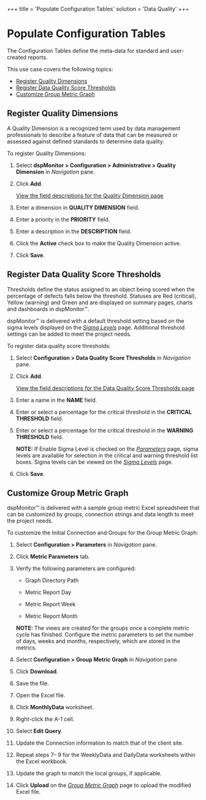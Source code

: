 +++
title = 'Populate Configuration Tables'
solution = 'Data Quality'
+++

# Populate Configuration Tables

The Configuration Tables define the meta-data for standard and
user-created reports.

This use case covers the following topics:

  - [Register Quality Dimensions](#Register_Quality_Dimensions)
  - [Register Data Quality Score
    Thresholds](#Register_Data_Quality_Score_Thresholds)
  - [Customize Group Metric
Graph](#Customize_Group_Metric_Graph)

## <span id="Register_Quality_Dimensions"></span>Register Quality Dimensions

A Quality Dimension is a recognized term used by data management
professionals to describe a feature of data that can be measured or
assessed against defined standards to determine data quality.

To register Quality Dimensions:

1.  Select **dspMonitor \> Configuration \> Administrative \> Quality
    Dimension** in *Navigation* pane.

2.  Click **Add**.
    
    [View the field descriptions for the Quality Dimension
    page](../Page_Desc/Quality_Dimension)

3.  Enter a dimension in **QUALITY DIMENSION** field.

4.  Enter a priority in the **PRIORITY** field.

5.  Enter a description in the **DESCRIPTION** field.

6.  Click the **Active** check box to make the Quality Dimension active.

7.  Click
**Save**.

## <span id="Register_Data_Quality_Score_Thresholds"></span>Register Data Quality Score Thresholds

Thresholds define the status assigned to an object being scored when the
percentage of defects falls below the threshold. Statuses are Red
(critical), Yellow (warning) and Green and are displayed on summary
pages, charts and dashboards in dspMonitor™.

dspMonitor™ is delivered with a default threshold setting based on the
sigma levels displayed on the *[Sigma
Levels](../Page_Desc/Sigma_Levels)* page. Additional threshold
settings can be added to meet the project needs.

To register data quality score thresholds:

1.  Select **Configuration \> Data Quality Score Thresholds** in
    *Navigation* pane.

2.  Click **Add**.
    
    [View the field descriptions for the Data Quality Score Thresholds
    page](DQS_Thresholds)

3.  Enter a name in the **NAME** field.

4.  Enter or select a percentage for the critical threshold in the
    **CRITICAL THRESHOLD** field.

5.  Enter or select a percentage for the critical threshold in the
    **WARNING THRESHOLD** field.
    
    **NOTE:** If Enable Sigma Level is checked on the
    *[Parameters](../Page_Desc/Parameters)* page, sigma levels are
    available for selection in the critical and warning threshold list
    boxes. Sigma levels can be viewed on the *[Sigma
    Levels](../Page_Desc/Sigma_Levels)* page.

6.  Click
**Save**.

## <span id="Customize_Group_Metric_Graph"></span>Customize Group Metric Graph

dspMonitor™ is delivered with a sample group metric Excel spreadsheet
that can be customized by groups, connection strings and data length to
meet the project needs.

To customize the Initial Connection and Groups for the Group Metric
Graph:

1.  Select **Configuration \> Parameters** in *Navigation* pane.

2.  Click <span style="font-weight: bold;">Metric Parameters</span> tab.

3.  Verify the following parameters are configured:
    
      - Graph Directory Path
    
      - Metric Report Day
    
      - Metric Report Week
    
      - Metric Report Month
    
    **NOTE:** The views are created for the groups once a complete
    metric cycle has finished. Configure the metric parameters to set
    the number of days, weeks and months, respectively, which are stored
    in the metrics.

4.  Select **Configuration \>** **Group Metric Graph** in *Navigation*
    pane.

5.  Click **Download**.

6.  Save the file.

7.  Open the Excel file.

8.  Click **MonthlyData** worksheet.

9.  Right-click the A-1 cell.

10. Select **Edit Query**.

11. Update the Connection information to match that of the client site.

12. Repeat steps 7– 9 for the WeeklyData and DailyData worksheets within
    the Excel workbook.

13. Update the graph to match the local groups, if applicable.

14. Click **Upload** on the *[*Group Metric
    Graph*](../Page_Desc/Group_Metric_Graph)* page to upload the
    modified Excel file.
